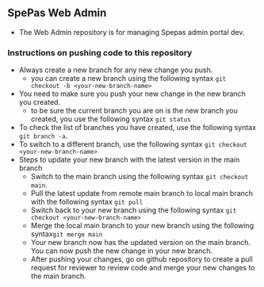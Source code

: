 ## SpePas Web Admin
* The Web Admin repository is for managing Spepas admin portal dev.


### Instructions on pushing code to this repository
* Always create a new branch for any new change you push.
  * you can create a new branch using the following syntax `git checkout -b <your-new-branch-name>`
* You need to make sure you push your new change in the new branch you created.
  * to be sure the current branch you are on is the new branch you created, you use the following syntax `git status`
* To check the list of branches you have created, use the following syntax `git branch -a`.
* To switch to a different branch, use the following syntax `git checkout <your-new-branch-name>`
* Steps to update your new branch with the latest version in the main branch
  * Switch to the main branch using the following syntax `git checkout main`.
  * Pull the latest update from remote main branch to local main branch with the following syntax `git pull`
  * Switch back to your new branch using the following syntax `git checkout <your-new-branch-name>`
  * Merge the local main branch to your new branch using the following syntax`git merge main`
  * Your new branch now has the updated version on the main branch. You can now push the new change in your new branch.
  * After pushing your changes, go on github repository to create a pull request for reviewer to review code and merge your new changes to the main branch.
